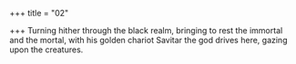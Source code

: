 +++
title = "02"

+++
Turning hither through the black realm, bringing to rest the immortal  and the mortal,
with his golden chariot Savitar the god drives here, gazing upon the  creatures.